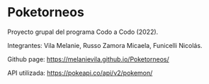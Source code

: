 # Poketorneos

Proyecto grupal del programa Codo a Codo (2022).

Integrantes: Vila Melanie, Russo Zamora Micaela, Funicelli Nicolás.

Github page: https://melanievila.github.io/Poketorneos/

API utilizada: https://pokeapi.co/api/v2/pokemon/
